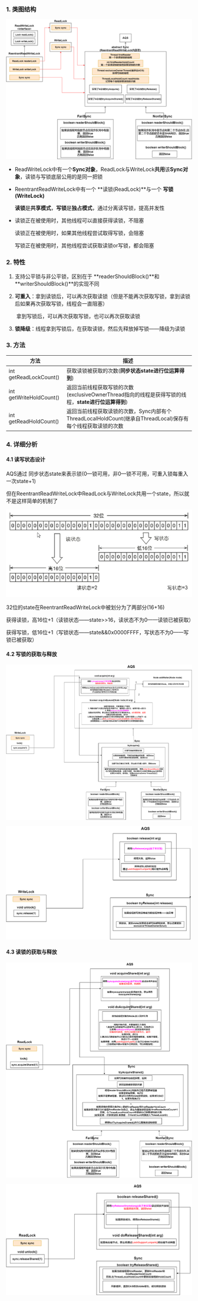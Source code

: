 ### 1. 类图结构

![ReentrantReadWriteLock](../../p/ReentrantReadWriteLock.png)



* ReadWriteLock中有一个**Sync对象**，ReadLock与WriteLock**共用**该**Sync对象**，读锁与写锁底层公用的是同一把锁

* ReentrantReadWriteLock中有一个 **读锁(ReadLock)**与一个 **写锁(WriteLock)**

  **读锁**是**共享模式**，**写锁**是**独占模式**，通过分离读写锁，提高并发性

* 读锁正在被使用时，其他线程可以直接获得读锁，不阻塞

  读锁正在被使用时，如果其他线程尝试取得写锁，会阻塞

  写锁正在被使用时，其他线程尝试获取读锁or写锁，都会阻塞



### 2. 特性

1. 支持公平锁与非公平锁，区别在于 **readerShouldBlock()**和 **writerShouldBlock()**的实现不同

2. **可重入**：拿到读锁后，可以再次获取读锁（但是不能再次获取写锁，拿到读锁后如果再次获取写锁，线程会一直阻塞）

   ​                拿到写锁后，可以再次获取写锁，也可以再次获取读锁

3. **锁降级**：线程拿到写锁后，在获取读锁，然后先释放掉写锁——降级为读锁





### 3. 方法

| 方法                    | 描述                                                         |
| ----------------------- | ------------------------------------------------------------ |
| int getReadLockCount()  | 获取读锁被获取的次数(**同步状态state进行位运算得到**)        |
| int getWriteHoldCount() | 返回当前线程获取写锁的次数(exclusiveOwnerThread指向的线程是获得写锁的线程，**state进行位运算得到**) |
| int getReadHoldCount()  | 返回当前线程获取读锁的次数，Sync内部有个ThreadLocalHoldCount(继承自ThreadLocal)保存有每个线程获取读锁的次数 |



### 4. 详细分析

#### 4.1 读写状态设计

AQS通过 同步状态state来表示锁(0—锁可用，非0—锁不可用，可重入锁每重入一次state+1)

但在ReentrantReadWriteLock中ReadLock与WriteLock共用一个state，所以就不是这样简单的机制了

![22](../../p/22.png)

32位的state在ReentrantReadWriteLock中被划分为了两部分(16+16)

获得读锁，高16位+1（读锁状态——state>>16，读状态不为0——读锁已被获取）

获得写锁，低16位+1（写锁状态——state&&0x0000FFFF，写状态不为0——写锁已被获取）



#### 4.2 写锁的获取与释放

![22](../../p/写锁的获取.png)

![22](../../p/写锁的释放.png)

#### 4.3 读锁的获取与释放

![22](../../p/读锁的获取.png)

![22](../../p/读锁的释放.png)
